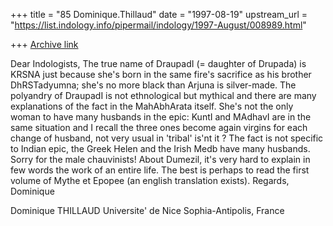 +++
title = "85 Dominique.Thillaud"
date = "1997-08-19"
upstream_url = "https://list.indology.info/pipermail/indology/1997-August/008989.html"

+++
[Archive link](https://list.indology.info/pipermail/indology/1997-August/008989.html)

Dear Indologists,
	The true name of DraupadI (= daughter of Drupada) is KRSNA just
because she's born in the same fire's sacrifice as his brother
DhRSTadyumna; she's no more black than Arjuna is silver-made.
	The polyandry of DraupadI is not ethnological but mythical and
there are many explanations of the fact in the MahAbhArata itself. She's
not the only woman to have many husbands in the epic: KuntI and MAdhavI are
in the same situation and I recall the three ones become again virgins for
each change of husband, not very usual in 'tribal' is'nt it ?
	The fact is not specific to Indian epic, the Greek Helen and the
Irish Medb have many husbands. Sorry for the male chauvinists!
	About Dumezil, it's very hard to explain in few words the work of
an entire life. The best is perhaps to read the first volume of Mythe et
Epopee (an english translation exists).
	Regards,
Dominique

Dominique THILLAUD
Universite' de Nice Sophia-Antipolis, France






